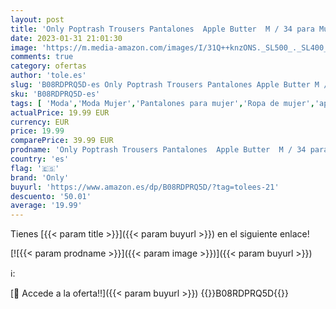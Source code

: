 ```yaml
---
layout: post
title: 'Only Poptrash Trousers Pantalones  Apple Butter  M / 34 para Mujer'
date: 2023-01-31 21:01:30
image: 'https://m.media-amazon.com/images/I/31Q++knzONS._SL500_._SL400_.jpg'
comments: true
category: ofertas
author: 'tole.es'
slug: 'B08RDPRQ5D-es Only Poptrash Trousers Pantalones Apple Butter M / 34 para...'
sku: 'B08RDPRQ5D-es'
tags: [ 'Moda','Moda Mujer','Pantalones para mujer','Ropa de mujer','apple','only','🇪🇸', ]
actualPrice: 19.99 EUR
currency: EUR
price: 19.99
comparePrice: 39.99 EUR
prodname: 'Only Poptrash Trousers Pantalones  Apple Butter  M / 34 para Mujer'
country: 'es'
flag: '🇪🇸'
brand: 'Only'
buyurl: 'https://www.amazon.es/dp/B08RDPRQ5D/?tag=tolees-21'
descuento: '50.01'
average: '19.99'
---
```


Tienes [{{< param title >}}]({{< param buyurl >}}) en el siguiente enlace!

[![{{< param prodname >}}]({{< param image >}})]({{< param buyurl >}})

ℹ️:


[🛒 Accede a la oferta!!]({{< param buyurl >}})
{{<world>}}B08RDPRQ5D{{</world>}}
